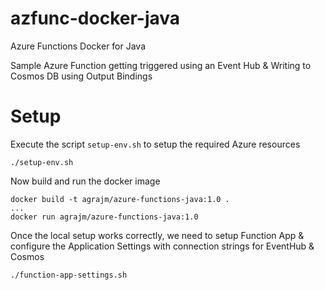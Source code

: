# azfunc-docker-java
Azure Functions Docker for Java

Sample Azure Function getting triggered using an Event Hub & Writing to Cosmos DB using Output Bindings

# Setup
Execute the script `setup-env.sh` to setup the required Azure resources
```
./setup-env.sh
```

Now build and run the docker image
```
docker build -t agrajm/azure-functions-java:1.0 .
...
docker run agrajm/azure-functions-java:1.0
```

Once the local setup works correctly, we need to setup Function App & configure the Application Settings with connection strings for EventHub & Cosmos
```
./function-app-settings.sh
```
